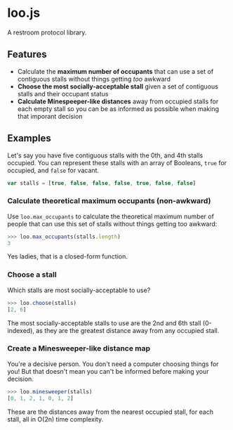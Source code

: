 loo.js
======
A restroom protocol library.

Features
--------

- Calculate the **maximum number of occupants** that can use a
  set of contiguous stalls without things getting *too* awkward
- **Choose the most socially-acceptable stall** given a set of 
  contiguous stalls and their occupant status
- **Calculate Minespeeper-like distances** away from occupied
  stalls for each empty stall so you can be as informed as 
  possible when making that imporant decision
      
Examples
--------

Let's say you have five contiguous stalls with the 0th, and 4th
stalls occupied. You can represent these stalls with an array of
Booleans, `true` for occupied, and `false` for vacant.

```JavaScript
var stalls = [true, false, false, false, true, false, false]
```

### Calculate theoretical maximum occupants (non-awkward)

Use `loo.max_occupants` to calculate the theoretical maximum
number of people that can use this set of stalls without things
getting too awkward:

```JavaScript
>>> loo.max_occupants(stalls.length)
3
```

Yes ladies, that is a closed-form function.

### Choose a stall

Which stalls are most socially-acceptable to use? 

```JavaScript
>>> loo.choose(stalls)
[2, 6]
```

The most socially-acceptable stalls to use are the 2nd and
6th stall (0-indexed), as they are the greatest distance away
from any occupied stall.

### Create a Minesweeper-like distance map

You're a decisive person. You don't need a computer choosing
things for you! But that doesn't mean you can't be informed
before making your decision.

```JavaScript
>>> loo.minesweeper(stalls)
[0, 1, 2, 1, 0, 1, 2]
```

These are the distances away from the nearest occupied stall,
for each stall, all in O(2n) time complexity.